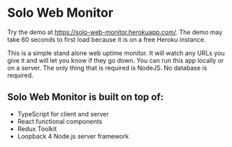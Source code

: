 # Solo Web Monitor

Try the demo at https://solo-web-monitor.herokuapp.com/. The demo may take 60 seconds to first load because it is on a free Heroku instance.

This is a simple stand alone web uptime monitor. It will watch any URLs you give it and will let you know if they go down. You can run this app locally or on a server. The only thing that is required is NodeJS. No database is required.

## Solo Web Monitor is built on top of:
- TypeScript for client and server
- React functional components
- Redux Toolkit
- Loopback 4 Node.js server framework
